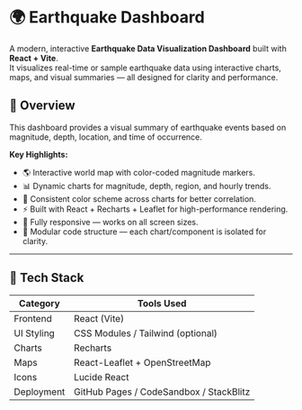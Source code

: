 # 🌍 Earthquake Dashboard

A modern, interactive **Earthquake Data Visualization Dashboard** built with **React + Vite**.  
It visualizes real-time or sample earthquake data using interactive charts, maps, and visual summaries — all designed for clarity and performance.

## 🧠 Overview

This dashboard provides a visual summary of earthquake events based on magnitude, depth, location, and time of occurrence.

**Key Highlights:**
- 🌎 Interactive world map with color-coded magnitude markers.
- 📊 Dynamic charts for magnitude, depth, region, and hourly trends.
- 🎨 Consistent color scheme across charts for better correlation.
- ⚡ Built with React + Recharts + Leaflet for high-performance rendering.
- 📱 Fully responsive — works on all screen sizes.
- 🧩 Modular code structure — each chart/component is isolated for clarity.

---

## 🧰 Tech Stack

| Category | Tools Used |
|-----------|-------------|
| Frontend | React (Vite) |
| UI Styling | CSS Modules / Tailwind (optional) |
| Charts | Recharts |
| Maps | React-Leaflet + OpenStreetMap |
| Icons | Lucide React |
| Deployment | GitHub Pages / CodeSandbox / StackBlitz |

